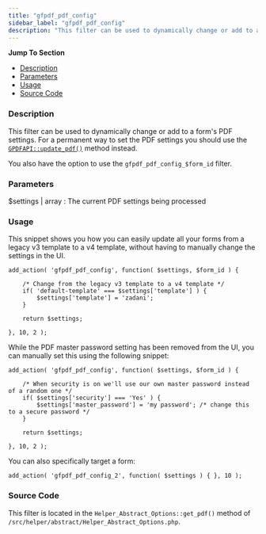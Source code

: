 ```yaml
---
title: "gfpdf_pdf_config"
sidebar_label: "gfpdf_pdf_config"
description: "This filter can be used to dynamically change or add to a form's PDF settings. This shouldn't be used as a permanent way to control the form's PDF settings."
---
```


**Jump To Section**

* [Description](#description)
* [Parameters](#parameters)
* [Usage](#usage)
* [Source Code](#source-code)

### Description 

This filter can be used to dynamically change or add to a form's PDF settings. For a permanent way to set the PDF settings you should use the [`GPDFAPI::update_pdf()`](https://gravitypdf.com/documentation/v4/api_update_pdf/) method instead.

You also have the option to use the `gfpdf_pdf_config_$form_id` filter.

### Parameters 

$settings | array
:    The current PDF settings being processed

### Usage 

This snippet shows you how you can easily update all your forms from a legacy v3 template to a v4 template, without having to manually change the settings in the UI.

```.language-php
add_action( 'gfpdf_pdf_config', function( $settings, $form_id ) {

	/* Change from the legacy v3 template to a v4 template */
	if( 'default-template' === $settings['template'] ) {
		$settings['template'] = 'zadani';
	}

	return $settings;

}, 10, 2 );
```

While the PDF master password setting has been removed from the UI, you can manually set this using the following snippet:

```.language-php
add_action( 'gfpdf_pdf_config', function( $settings, $form_id ) {

	/* When security is on we'll use our own master password instead of a random one */
	if( $settings['security'] === 'Yes' ) {
		$settings['master_password'] = 'my password'; /* change this to a secure password */
	}

	return $settings;

}, 10, 2 );
```

You can also specifically target a form: 

```.language-php
add_action( 'gfpdf_pdf_config_2', function( $settings ) { }, 10 );
```

### Source Code 

This filter is located in the `Helper_Abstract_Options::get_pdf()` method of `/src/helper/abstract/Helper_Abstract_Options.php`.